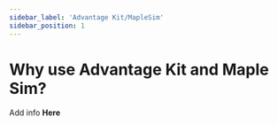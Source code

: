 ```yaml
---
sidebar_label: 'Advantage Kit/MapleSim'
sidebar_position: 1
---
```

# Why use Advantage Kit and Maple Sim?
Add info **Here**